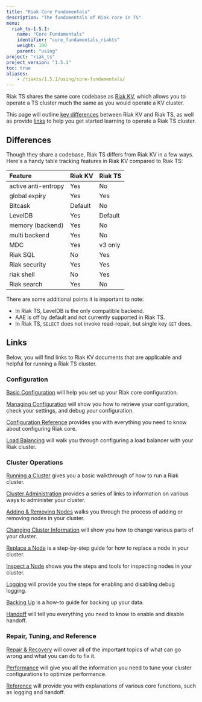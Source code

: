 ```yaml
---
title: "Riak Core Fundamentals"
description: "The fundamentals of Riak core in TS"
menu:
  riak_ts-1.5.1:
    name: "Core Fundamentals"
    identifier: "core_fundamentals_riakts"
    weight: 100
    parent: "using"
project: "riak_ts"
project_version: "1.5.1"
toc: true
aliases:
    - /riakts/1.5.1/using/core-fundamentals/
---
```


[Riak KV]: {{<baseurl>}}riak/kv/2.2.0/

Riak TS shares the same core codebase as [Riak KV], which allows you to operate a TS cluster much the same as you would operate a KV cluster.

This page will outline [key differences](#differences) between Riak KV and Riak TS, as well as provide [links](#links) to help you get started learning to operate a Riak TS cluster.

## Differences

Though they share a codebase, Riak TS differs from Riak KV in a few ways. Here's a handy table tracking features in Riak KV compared to Riak TS:

| Feature            | Riak KV | Riak TS |
| :----------------- |:--------| :-------|
| active anti-entropy| Yes     | No      |
| global expiry      | Yes     | Yes     |
| Bitcask            | Default | No      |
| LevelDB            | Yes     | Default |
| memory (backend)   | Yes     | No      |
| multi backend      | Yes     | No      |
| MDC                | Yes     | v3 only |
| Riak SQL           | No      | Yes     |
| Riak security      | Yes     | Yes     |
| riak shell         | No      | Yes     |
| Riak search        | Yes     | No      |

There are some additional points it is important to note:

* In Riak TS, LevelDB is the only compatible backend.
* AAE is off by default and not currently supported in Riak TS.
* In Riak TS, `SELECT` does not invoke read-repair, but single key `GET` does.

## Links

Below, you will find links to Riak KV documents that are applicable and helpful for running a Riak TS cluster.

### Configuration

<a href="{{< baseurl >}}riak/kv/2.2.0/configuring/basic/" target="_blank">Basic Configuration</a> will help you set up your Riak core configuration.

<a href="{{< baseurl >}}riak/kv/2.2.0/configuring/managing/" target="_blank">Managing Configuration</a> will show you how to retrieve your configuration, check your settings, and debug your configuration.

<a href="{{< baseurl >}}riak/kv/2.2.0/configuring/reference/" target="_blank">Configuration Reference</a> provides you with everything you need to know about configuring Riak core.

<a href="{{< baseurl >}}riak/kv/2.2.0/configuring/load-balancing-proxy/" target="_blank">Load Balancing</a> will walk you through configuring a load balancer with your Riak cluster.

### Cluster Operations

<a href="{{< baseurl >}}riak/kv/2.2.0/using/running-a-cluster/" target="_blank">Running a Cluster</a> gives you a basic walkthrough of how to run a Riak cluster.

<a href="{{< baseurl >}}riak/kv/2.2.0/using/admin/" target="_blank">Cluster Administration</a> provides a series of links to information on various ways to administer your cluster.

<a href="{{< baseurl >}}riak/kv/2.2.0/using/cluster-operations/adding-removing-nodes/" target="_blank">Adding & Removing Nodes</a> walks you through the process of adding or removing nodes in your cluster.

<a href="{{< baseurl >}}riak/kv/2.2.0/using/cluster-operations/changing-cluster-info/" target="_blank">Changing Cluster Information</a> will show you how to change various parts of your cluster.

<a href="{{< baseurl >}}riak/kv/2.2.0/using/cluster-operations/replacing-node/" target="_blank">Replace a Node</a> is a step-by-step guide for how to replace a node in your cluster.

<a href="{{< baseurl >}}riak/kv/2.2.0/using/cluster-operations/inspecting-node/" target="_blank">Inspect a Node</a> shows you the steps and tools for inspecting nodes in your cluster.

<a href="{{< baseurl >}}riak/kv/2.2.0/using/cluster-operations/logging/" target="_blank">Logging</a> will provide you the steps for enabling and disabling debug logging.

<a href="{{< baseurl >}}riak/kv/2.2.0/using/cluster-operations/backing-up/" target="_blank">Backing Up</a> is a how-to guide for backing up your data.

<a href="{{< baseurl >}}riak/kv/2.2.0/using/cluster-operations/handoff/" target="_blank">Handoff</a> will tell you everything you need to know to enable and disable handoff.

### Repair, Tuning, and Reference

<a href="{{< baseurl >}}riak/kv/2.2.0/using/repair-recovery/" target="_blank">Repair & Recovery</a> will cover all of the important topics of what can go wrong and what you can do to fix it.

<a href="{{< baseurl >}}riak/kv/2.2.0/using/performance/" target="_blank">Performance</a> will give you all the information you need to tune your cluster configurations to optimize performance.

<a href="{{< baseurl >}}riak/kv/2.2.0/using/reference/" target="_blank">Reference</a> will provide you with explanations of various core functions, such as logging and handoff.